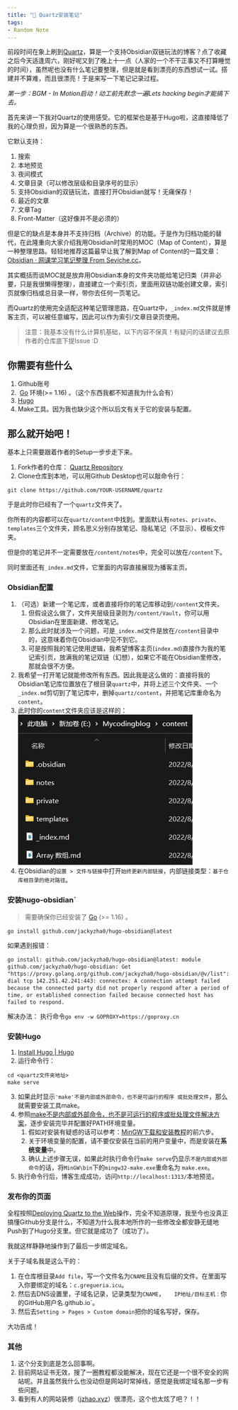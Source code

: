 ```yaml
---
title: "📗 Quartz安装笔记"
tags: 
- Random Note
---
```


前段时间在象上刷到[Quartz](https://github.com/jackyzha0/quartz)，算是一个支持Obsidian双链玩法的博客？点了收藏之后今天适逢周六，刚好呢又到了晚上十一点（人家的一个不干正事又不打算睡觉的时间），虽然呢也没有什么笔记要整理，但是就是看到漂亮的东西想试一试。搭建并不算难，而且很漂亮！于是来写一下笔记记录过程。

*第一步：BGM - In Motion启动！动工前先默念一遍Lets hacking begin才能搞下去。*

首先来讲一下我对Quartz的使用感受。它的框架也是基于Hugo啦，这直接降低了我的心理负担，因为算是一个很熟悉的东西。

它默认支持：
1. 搜索
2. 本地预览
3. 夜间模式
4. 文章目录（可以修改层级和目录序号的显示）
5. 支持Obsidian的双链玩法，直接打开Obsidian就写！无痛保存！
6. 最近的文章
7. 文章Tag
8. Front-Matter（这好像并不是必须的）

但是它的缺点是本身并不支持归档（Archive）的功能。于是作为归档功能的替代，在此隆重向大家介绍我用Obsidian时常用的MOC（Map of Content），算是一种整理思路。轻轻地推荐这篇最早让我了解到Map of Content的一篇文章：[Obsidian · 网课学习笔记整理 From Seviche.cc](https://seviche.cc/2022-03-07-obsidian-notes1)。

其实概括而谈MOC就是放弃用Obsidian本身的文件夹功能给笔记归类（并非必要，只是我很懒得整理），直接建立一个索引页，里面用双链功能创建文章，索引页就像归档或总目录一样，带你去任何一页笔记。

而Quartz的使用完全适配这种笔记管理思路，在Quartz中，`_index.md`文件就是博客主页，可以被任意编写，因此可以作为索引/文章目录页使用。


> 注意：我基本没有什么计算机基础，以下内容不保真！有疑问的话建议去原作者的仓库底下提Issue :D

## 你需要有些什么
1. Github账号
2.  [Go](https://golang.org/doc/install) 环境(>= 1.16) 。（这个东西我都不知道我为什么会有）
3. [Hugo](https://gohugo.io/getting-started/installing/)
4. Make工具。因为我也缺少这个所以后文有关于它的安装与配置。
## 那么就开始吧！
基本上只需要跟着作者的Setup一步步走下来。
1. Fork作者的仓库： [Quartz Repository](https://github.com/jackyzha0/quartz)
2. Clone仓库到本地，可以用Github Desktop也可以敲命令行：
```shell
git clone https://github.com/YOUR-USERNAME/quartz
```
于是此时你已经有了一个`quartz`文件夹了。

你所有的内容都可以在`quartz/content`中找到。里面默认有`notes`、`private`、`templates`三个文件夹，顾名思义分别存放笔记、隐私笔记（不显示）、模板文件夹。

但是你的笔记并不一定需要放在`/content/notes`中，完全可以放在`/content`下。

同时里面还有`_index.md`文件，它里面的内容直接展现为播客主页。

### Obsidian配置
1. （可选）新建一个笔记库，或者直接将你的笔记库移动到`/content`文件夹。
	1. 但假设这么做了，文件夹层级目录则为`/content/Vault`，你可以用Obsidian在里面新建、修改笔记。
	2. 那么此时就涉及一个问题，可是`_index.md`文件是放在`/content`目录中的，这意味着你在Obsidian中见不到它。
	3. 可是按照我的笔记使用逻辑，我希望博客主页(`index.md`)直接作为我的笔记索引页，放满我的笔记双链（幻想），如果它不能在Obsidian里修改，那就会很不方便。
2. 我希望一打开笔记就能修改所有东西。因此我是这么做的：直接将我的Obsidian笔记库位置放在了根目录`quartz`中，并将上述三个文件夹、一个`_index.md`剪切到了笔记库中，删掉`quartz/content`，并把笔记库重命名为`content`。
3. 此时你的`content`文件夹应该是这样的：
![](https://raw.githubusercontent.com/Meyerclex/image/main/20220821004743.png)
4. 在Obsidian的`设置 > 文件与链接`中打开`始终更新内部链接`，内部链接类型：`基于仓库根目录的绝对路径`。

### 安装hugo-obsidian`

> 需要确保你已经安装了 [Go](https://golang.org/doc/install) (>= 1.16) 。

```
go install github.com/jackyzha0/hugo-obsidian@latest
```
如果遇到报错：
```
go install: github.com/jackyzha0/hugo-obsidian@latest: module github.com/jackyzha0/hugo-obsidian: Get "https://proxy.golang.org/github.com/jackyzha0/hugo-obsidian/@v/list": dial tcp 142.251.42.241:443: connectex: A connection attempt failed because the connected party did not properly respond after a period of time, or established connection failed because connected host has failed to respond.
```
解决办法：
执行命令`go env -w GOPROXY=https://goproxy.cn`

### 安装Hugo
1. [Install Hugo | Hugo](https://gohugo.io/getting-started/installing/)
2. 运行命令行：
```
cd <quartz文件夹地址>
make serve
```
3. 如果此时显示`'make'不是内部或外部命令，也不是可运行的程序 或批处理文件`，那么就需要安装工具make。
4. 参照[make不是内部或外部命令，也不是可运行的程序或批处理文件解决方案](https://blog.csdn.net/qq_49641239/article/details/121517925)，逐步安装完毕并配置好PATH环境变量。
	1. 假如对安装有疑惑的话可以参考：[MinGW下载和安装教程](http://c.biancheng.net/view/8077.html)的前六步。
	2. 关于环境变量的配置，请不要仅安装在当前的用户变量中，而是安装在**系统变量**中。
	3. 确认上述步骤无误，如果此时执行命令行`make serve`仍显示`不是内部或外部命令`的话，将`MinGW\bin`下的`mingw32-make.exe`重命名为 `make.exe`。
6. 执行命令行后，博客生成成功，访问`http://localhost:1313/`本地预览。

### 发布你的页面
全程按照[Deploying Quartz to the Web](https://quartz.jzhao.xyz/notes/hosting/)操作，完全不知道原理，我至今也没真正搞懂Github分支是什么，不知道为什么我本地所作的一些修改全都安静无缝地Push到了Hugo分支里。但它就是成功了（成功了）。

我就这样静静地操作到了最后一步绑定域名。

关于子域名我是这么干的：

1. 在仓库根目录`Add file`，写一个文件名为`CNAME`且没有后缀的文件。在里面写入你要绑定的域名：`c.gregueria.icu`。
2. 然后去DNS设置里，子域名记录，记录类型为`CNAME`，`  
IP地址/目标主机：`你的GitHub用户名.github.io`。
3. 然后去`Setting > Pages > Custom domain`把你的域名写好，保存。

大功告成！

### 其他
1. 这个分支到底是怎么回事啊。
2. 目前网站证书无效，搜了一圈教程都没能解决，现在它还是一个很不安全的网站呢。并且虽然我什么也没动但是网站时常掉线，感觉是我绑定域名那一步有些问题。
3. 看到有人的网站装修（[jzhao.xyz](https://jzhao.xyz/)）很漂亮，这个也太炫了吧？！！
